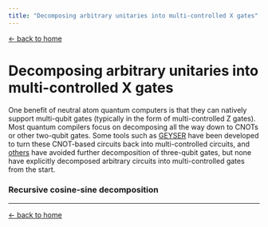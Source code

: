 ```yaml
---
title: "Decomposing arbitrary unitaries into multi-controlled X gates"
---
```


[← back to home](../index.md)

# Decomposing arbitrary unitaries into multi-controlled X gates

One benefit of neutral atom quantum computers is that they can natively support multi-qubit gates (typically in the form of multi-controlled Z gates). Most quantum compilers focus on decomposing all the way down to CNOTs or other two-qubit gates. Some tools such as [GEYSER](https://dl.acm.org/doi/10.1145/3470496.3527428) have been developed to turn these CNOT-based circuits back into multi-controlled circuits, and [others](https://arxiv.org/pdf/2102.08451.pdf) have avoided further decomposition of three-qubit gates, but none have explicitly decomposed arbitrary circuits into multi-controlled gates from the start.

### Recursive cosine-sine decomposition

---

[← back to home](../index.md)
